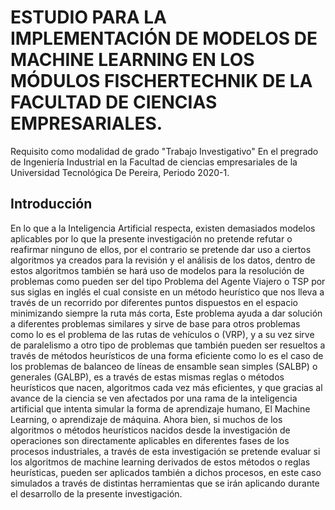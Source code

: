# ESTUDIO PARA LA IMPLEMENTACIÓN DE MODELOS DE MACHINE LEARNING EN LOS MÓDULOS FISCHERTECHNIK DE LA FACULTAD DE CIENCIAS EMPRESARIALES.

Requisito como modalidad de grado "Trabajo Investigativo" En el pregrado de Ingeniería Industrial en la Facultad de ciencias empresariales de la Universidad Tecnológica De Pereira, Periodo 2020-1.

## Introducción 
En lo que a la Inteligencia Artificial respecta, existen demasiados modelos aplicables por lo que la presente investigación no pretende refutar o reafirmar ninguno de ellos, por el contrario se pretende dar uso a ciertos algoritmos ya creados para la revisión y el análisis de los datos, dentro de estos algoritmos también se hará uso de modelos para la resolución de problemas como pueden ser del tipo Problema del Agente Viajero o TSP por sus siglas en inglés el cual consiste en un método heurístico que nos lleva a través de un recorrido por diferentes puntos dispuestos en el espacio minimizando siempre la ruta más corta, Este problema ayuda a dar solución a diferentes problemas similares y sirve de base para otros problemas como lo es el problema de las rutas de vehículos o (VRP), y a su vez sirve de paralelismo a otro tipo de problemas que también pueden ser resueltos a través de métodos heurísticos de una forma eficiente como lo es el caso de los problemas de balanceo de líneas de ensamble sean simples (SALBP) o generales (GALBP), es a través de estas mismas reglas o métodos heurísticos que nacen, algoritmos cada vez más eficientes, y que gracias al avance de la ciencia se ven afectados por una rama de la inteligencia artificial que intenta simular la forma de aprendizaje humano, El Machine Learning, o aprendizaje de máquina.
Ahora bien, si muchos de los algoritmos o métodos heurísticos nacidos desde la investigación de operaciones son directamente aplicables en diferentes fases de los procesos industriales, a través de esta investigación se pretende evaluar si los algoritmos de machine learning derivados de estos métodos o reglas heurísticas, pueden ser aplicados también a dichos procesos, en este caso simulados a través de distintas herramientas que se irán aplicando durante el desarrollo de la presente investigación.
